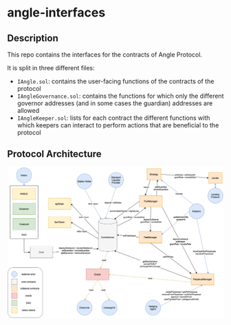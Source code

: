 # angle-interfaces

## Description

This repo contains the interfaces for the contracts of Angle Protocol.

It is split in three different files:

- `IAngle.sol`: contains the user-facing functions of the contracts of the protocol
- `IAngleGovernance.sol`: contains the functions for which only the different governor addresses (and in some cases the guardian) addresses are allowed
- `IAngleKeeper.sol`: lists for each contract the different functions with which keepers can interact to perform actions that are beneficial to the protocol

## Protocol Architecture

![Angle Protocol Smart Contract Architecture](./AngleArchitectureSchema.png)

